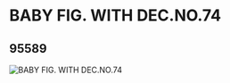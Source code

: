 # BABY FIG. WITH DEC.NO.74
## 95589
![BABY FIG. WITH DEC.NO.74](https://lc-www-live-s.legocdn.com/media/bricks/5/2/4621882.jpg)